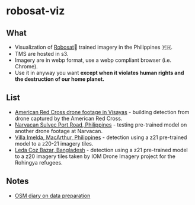 # robosat-viz

## What

* Visualization of [Robosat](https://github.com/mapbox/robosat/)🤖  trained imagery in the Philippines 🇵🇭.
* TMS are hosted in s3.
* Imagery are in webp format, use a webp compliant browser (i.e. Chrome). 
* Use it in anyway you want **except when it violates human rights and the destruction of our home planet.**

## List
* [American Red Cross drone footage in Visayas](https://maning.github.io/robosat-viz/arc.html) - building detection from drone captured by the American Red Cross.
* [Narvacan Sulvec Port Road, Philippines](https://maning.github.io/robosat-viz/narvacan-sulvec.html) - testing pre-trained model on another drone footage at Narvacan.
* [Villa Imelda, MacArthur, Philippines](https://maning.github.io/robosat-viz/villaimelda-macarthur.html) - detection using a z21 pre-trained model to a z20-21 imagery tiles.
* [Leda Coz Bazar, Bangladesh](https://maning.github.io/robosat-viz/leda-cox-bazar.html) - detection using a z21 pre-trained model to a z20 imagery tiles taken by IOM Drone Imagery project for the Rohingya refugees.

## Notes

* [OSM diary on data preparation](https://www.openstreetmap.org/user/maning/diary/44462)
